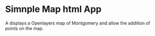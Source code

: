 # Simnple Map html App 

A displays a Openlayers map of Montgomery and allow the addition of points on the map.


